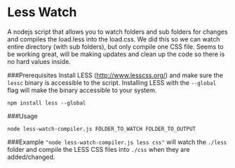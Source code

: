 Less Watch
===================

A nodejs script that allows you to watch folders and sub folders for changes and compiles the load.less into the load.css. We did this so we can watch entire directory (with sub folders), but only compile one CSS file. Seems to be working great, will be making updates and clean up the code so there is no hard values inside.

###Prerequisites
Install LESS (http://www.lesscss.org/) and make sure the `lessc` binary is accessible to the script. Installing LESS with the `--global` flag will make the binary accessible to your system.
```
npm install less --global
```

###Usage 
```
node less-watch-compiler.js FOLDER_TO_WATCH FOLDER_TO_OUTPUT
```
###Example 
`"node less-watch-compiler.js less css"` will watch the `./less` folder and compile the LESS CSS files into `./css` when they are added/changed.


